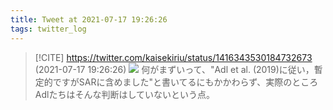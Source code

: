 ```yaml
---
title: Tweet at 2021-07-17 19:26:26
tags: twitter_log
---
```


> [!CITE] https://twitter.com/kaisekiriu/status/1416343530184732673 (2021-07-17 19:26:26)
> ![](https://twitter.com/kaisekiriu/status/1416343530184732673)
> 何がまずいって、"Adl et al. (2019)に従い，暫定的ですがSARに含めました"と書いてるにもかかわらず、実際のところAdlたちはそんな判断はしていないという点。
